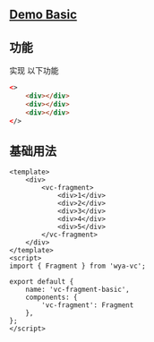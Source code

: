 ## [Demo Basic](https://wya-team.github.io/wya-vc/dist/fragment.html)
## 功能
实现 以下功能
```html
<>
	<div></div>
	<div></div>
	<div></div>
</>
```

## 基础用法

```vue
<template>
	<div>
		<vc-fragment>
			<div>1</div>
			<div>2</div>
			<div>3</div>
			<div>4</div>
			<div>5</div>
		</vc-fragment>
	</div>
</template>
<script>
import { Fragment } from 'wya-vc';

export default {
	name: 'vc-fragment-basic',
	components: {
		'vc-fragment': Fragment
	},
};
</script>


```